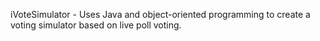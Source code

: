 iVoteSimulator - Uses Java and object-oriented programming to create a voting simulator based on live poll voting.
